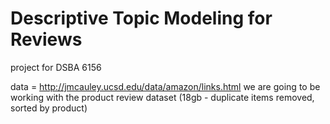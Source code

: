 # Descriptive Topic Modeling for Reviews

project for DSBA 6156

data = http://jmcauley.ucsd.edu/data/amazon/links.html
we are going to be working with the product review dataset (18gb - duplicate items removed, sorted by product)

